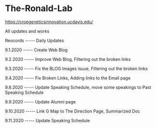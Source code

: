 # The-Ronald-Lab

https://cropgeneticsinnovation.ucdavis.edu/

All updates and works

Reocords ----- Daily Updates

9.1.2020 ----- Create Web Blog

9.2.2020 ----- Improve Web Blog, Filtering out the broken links

9.3.2020 ----- Fix the BLOG Images isuue, Filtering out the broken links

9.4.2020 ----- Fix Broken Links, Adding links to the Email page

9.8.2020 ----- Update Speaking Schedule, move some speakings to Past Speaking Schedule

9.9.2020 ----- Update Alumni page

9.10.2020 ----- Link G Map to The Direction Page, Summarized Doc

9.11.2020 ----- Update Speaking Schedule
